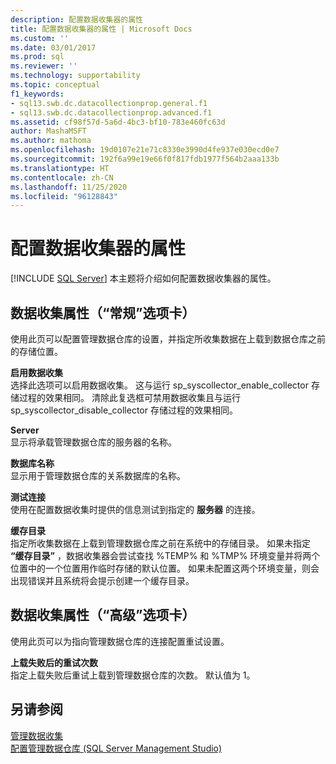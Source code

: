 ```yaml
---
description: 配置数据收集器的属性
title: 配置数据收集器的属性 | Microsoft Docs
ms.custom: ''
ms.date: 03/01/2017
ms.prod: sql
ms.reviewer: ''
ms.technology: supportability
ms.topic: conceptual
f1_keywords:
- sql13.swb.dc.datacollectionprop.general.f1
- sql13.swb.dc.datacollectionprop.advanced.f1
ms.assetid: cf98f57d-5a6d-4bc3-bf10-783e460fc63d
author: MashaMSFT
ms.author: mathoma
ms.openlocfilehash: 19d0107e21e71c8330e3990d4fe937e030ecd0e7
ms.sourcegitcommit: 192f6a99e19e66f0f817fdb1977f564b2aaa133b
ms.translationtype: HT
ms.contentlocale: zh-CN
ms.lasthandoff: 11/25/2020
ms.locfileid: "96128843"
---
```

# <a name="configure-properties-of-a-data-collector"></a>配置数据收集器的属性
 [!INCLUDE [SQL Server](../../includes/applies-to-version/sqlserver.md)]
  本主题将介绍如何配置数据收集器的属性。  
  
## <a name="data-collection-properties-general-tab"></a>数据收集属性（“常规”选项卡）  
 使用此页可以配置管理数据仓库的设置，并指定所收集数据在上载到数据仓库之前的存储位置。  
  
 **启用数据收集**  
 选择此选项可以启用数据收集。 这与运行 sp_syscollector_enable_collector 存储过程的效果相同。 清除此复选框可禁用数据收集且与运行 sp_syscollector_disable_collector 存储过程的效果相同。  
  
 **Server**  
 显示将承载管理数据仓库的服务器的名称。  
  
 **数据库名称**  
 显示用于管理数据仓库的关系数据库的名称。  
  
 **测试连接**  
 使用在配置数据收集时提供的信息测试到指定的 **服务器** 的连接。  
  
 **缓存目录**  
 指定所收集数据在上载到管理数据仓库之前在系统中的存储目录。 如果未指定 **“缓存目录”** ，数据收集器会尝试查找 %TEMP% 和 %TMP% 环境变量并将两个位置中的一个位置用作临时存储的默认位置。 如果未配置这两个环境变量，则会出现错误并且系统将会提示创建一个缓存目录。  
  
## <a name="data-collection-properties-advanced-tab"></a>数据收集属性（“高级”选项卡）  
 使用此页可以为指向管理数据仓库的连接配置重试设置。  
  
 **上载失败后的重试次数**  
 指定上载失败后重试上载到管理数据仓库的次数。 默认值为 1。  
  
## <a name="see-also"></a>另请参阅  
 [管理数据收集](../../relational-databases/data-collection/manage-data-collection.md)   
 [配置管理数据仓库 (SQL Server Management Studio)](../../relational-databases/data-collection/configure-the-management-data-warehouse-sql-server-management-studio.md)  
  
  
